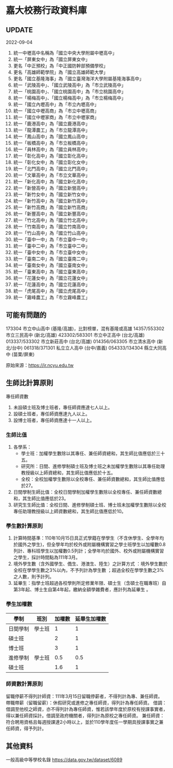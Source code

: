 # 嘉大校務行政資料庫

## UPDATE

2022-09-04
1. 統一中壢高中名稱為「國立中央大學附屬中壢高中」
2. 統一「屏東女中」為「國立屏東女中」
3. 更名「中正預校」為「中正國防幹部預備學校」
4. 更名「高雄師範學院」為「國立高雄師範大學」
5. 更名「國立基隆海事」為「國立臺灣海洋大學附屬基隆海事高中」
6. 統一「武陵高中」、「國立武陵高中」為「市立武陵高中」
7. 統一「桃園高中」、「國立桃園高中」為「市立桃園高中」
8. 統一「楊梅高中」、「國立楊梅高中」為「市立楊梅高中」
9. 統一「國立內壢高中」為「市立內壢高中」
10. 統一「國立中壢高商」為「市立中壢高商」
11. 統一「國立中壢家商」為「市立中壢家商」
12. 統一「鹿港高中」為「國立鹿港高中」
13. 統一「龍潭農工」為「市立龍潭高中」
14. 統一「鳳山高中」為「國立鳳山高中」
15. 統一「板橋高中」為「市立板橋高中」
16. 統一「員林高中」為「國立員林高中」
17. 統一「彰化高中」為「國立彰化高中」
18. 統一「彰化女中」為「國立彰化女中」
19. 統一「北門高中」為「國立北門高中」
20. 統一「文華高中」為「市立文華高中」
21. 統一「新化高中」為「國立新化高中」
22. 統一「新營高中」為「國立新營高中」
23. 統一「新竹女中」為「國立新竹女中」
24. 統一「新竹高中」為「國立新竹高中」
25. 統一「新竹高商」為「國立新竹高商」
26. 統一「新豐高中」為「國立新豐高中」
27. 統一「竹北高中」為「國立竹北高中」
28. 統一「竹南高中」為「國立竹南高中」
29. 統一「竹山高中」為「國立竹山高中」
30. 統一「臺中一中」為「市立臺中一中」
31. 統一「臺中二中」為「市立臺中二中」
32. 統一「臺中女中」為「市立臺中女中」
33. 統一「臺南二中」為「國立臺南二中」
34. 統一「臺南女中」為「國立臺南女中」
35. 統一「臺東高中」為「國立臺東高中」
36. 統一「花蓮女中」為「國立花蓮女中」
37. 統一「花蓮高中」為「國立花蓮高中」
38. 統一「虎尾高中」為「國立虎尾高中」
39. 統一「霧峰農工」為「市立霧峰農工」

## 可能有問題的
173304 市立中山高中 (基隆/高雄)，比對榜單，混有基隆或高雄
14357/553302 市立三民高中 (新北/高雄)
423302/583301 市立中正高中 (台北/高雄)
013337/533302 市立新莊高中 (台北/高雄)
014356/063305 市立清水高中 (新北/台中)
061318/371301 私立立人高中 (台中/嘉義)
054333/134304 縣立大同高中 (苗栗/屏東)



原始來源：https://ir.ncyu.edu.tw 

## 生師比計算原則

專任師資數

1. 未設碩士班及博士班者，專任師資應達七人以上。
2. 設碩士班者，專任師資應達九人以上。
3. 設博士班者，專任師資應達十一人以上。

### 生師比值
1. 各學系：
   - 學士班：加權學生數除以其專任、兼任師資總和，其生師比值應低於三十五。
   - 研究所：日間、進修學制碩士班及博士班之未加權學生數除以其專任助理教授級以上師資總和，其生師比值應低於十五。
   - 全校：全校加權學生數除以全校專任、兼任師資數總和，其生師比值應低於27。
2. 日間學制生師比值：全校日間學制加權學生數除以全校專任、兼任師資數總和，其生師比值應低於23。
3. 研究生生師比值：全校日間、進修學制碩士班、博士班未加權學生數除以全校專任助理教授級以上師資數總和，其生師比值應低於10。

### 學生數計算原則

1. 計算時間基準：110年10月15日具正式學籍在學學生（不含休學生、全學年均於國外之學生)，但全學年均於校外或附屬機構實習之學士班學生以加權數0.8列計、專科班學生以加權數0.5列計；全學年均於國外、校外或附屬機構實習之學生，採計時間點為111年3月。
2. 境外學生數（含外國學生、僑生、港澳生、陸生）之計算方式 ：境外學生數於全校在學學生數之3%以內，不予列計為學生數 ；超過全校在學學生數之3%之人數，則予計列。
3. 延畢生：指學士班超過各校學則所定修業年限、碩士生（含碩士在職專班）自第3年起、博士生自第4年起，繳納全額學雜費者，應計列為延畢生 。

### 學生加權數

| 學制     | 班別   |  加權數   | 延畢生加權數 |
| -------  | ------ | --------- | ------------ |
| 日間學制 | 學士班 | 1         | 1            |
| 碩士班   |        | 2         | 1            |
| 博士班   |        | 3         | 1            |
| 進修學制 | 學士班 | 0.5       | 0.5          |
| 碩士班   |        | 1.6       | 1            |

### 師資數計算原則
留職停薪不得列計師資：111年3月15日留職停薪者，不得列計為專、兼任師資。
帶職帶薪（留職留薪）：休假研究或進修之專任師資，得列計為專任師資。
借調：借調至他校之師資，亦不得列計為專任師資，惟若該學年度於原校有授課事實者，得以兼任師資採計。借調至政府機關者，得列計為原校之專任師資。
兼任師資：符合聘用資格且每週授課達2小時以上，並於110學年度任一學期具授課事實之兼任師資，得予列計。


## 其他資料

一般高級中等學校名錄 https://data.gov.tw/dataset/6089
